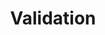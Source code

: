 ---
layout: posts_by_category
categories: Validation
title: Validation
permalink: /category/validation
---